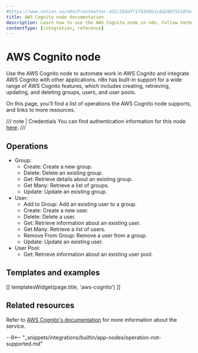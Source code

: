 ```yaml
---
#https://www.notion.so/n8n/Frontmatter-432c2b8dff1f43d4b1c8d20075510fe4
title: AWS Cognito node documentation
description: Learn how to use the AWS Cognito node in n8n. Follow technical documentation to integrate AWS Cognito node into your workflows.
contentType: [integration, reference]
---
```


# AWS Cognito node

Use the AWS Cognito node to automate work in AWS Cognito and integrate AWS Cognito with other applications. n8n has built-in support for a wide range of AWS Cognito features, which includes creating, retrieving, updating, and deleting groups, users, and user pools.

On this page, you'll find a list of operations the AWS Cognito node supports, and links to more resources.

///  note  | Credentials
You can find authentication information for this node [here](/integrations/builtin/credentials/aws.md).
///


## Operations

* Group:
	* Create: Create a new group.
	* Delete: Delete an existing group.
	* Get: Retrieve details about an existing group.
	* Get Many: Retrieve a list of groups.
	* Update: Update an existing group.
* User:
	* Add to Group: Add an existing user to a group.
	* Create: Create a new user.
	* Delete: Delete a user.
	* Get: Retrieve information about an existing user.
	* Get Many: Retrieve a list of users.
	* Remove From Group: Remove a user from a group.
	* Update: Update an existing user.
* User Pool:
	* Get: Retrieve information about an existing user pool.

## Templates and examples

<!-- see https://www.notion.so/n8n/Pull-in-templates-for-the-integrations-pages-37c716837b804d30a33b47475f6e3780 -->
[[ templatesWidget(page.title, 'aws-cognito') ]]

## Related resources

<!-- add a link to the service's documentation. This should usually go direct to the API docs -->
Refer to [AWS Cognito's documentation](https://docs.aws.amazon.com/cognito/) for more information about the service.

--8<-- "_snippets/integrations/builtin/app-nodes/operation-not-supported.md"
